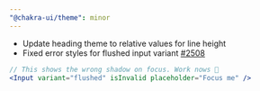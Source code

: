```yaml
---
"@chakra-ui/theme": minor
---
```


- Update heading theme to relative values for line height
- Fixed error styles for flushed input variant
  [#2508](https://github.com/chakra-ui/chakra-ui/issues/2508)

```jsx
// This shows the wrong shadow on focus. Work nows 🎉
<Input variant="flushed" isInvalid placeholder="Focus me" />
```
